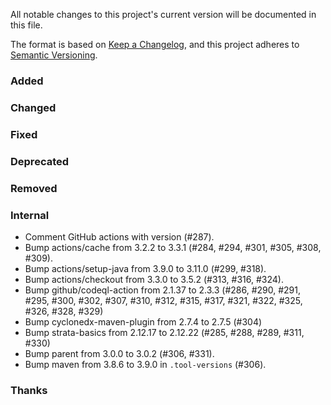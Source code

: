 All notable changes to this project's current version will be documented in this file.

The format is based on [Keep a Changelog](https://keepachangelog.com/en/1.0.0/), and this project adheres
to [Semantic Versioning](https://semver.org/spec/v2.0.0.html).

### Added

### Changed

### Fixed

### Deprecated

### Removed

### Internal

- Comment GitHub actions with version (#287).
- Bump actions/cache from 3.2.2 to 3.3.1 (#284, #294, #301, #305, #308, #309).
- Bump actions/setup-java from 3.9.0 to 3.11.0 (#299, #318).
- Bump actions/checkout from 3.3.0 to 3.5.2 (#313, #316, #324).
- Bump github/codeql-action from 2.1.37 to 2.3.3 (#286, #290, #291, #295, #300, #302, #307, #310,
  #312, #315, #317, #321, #322, #325, #326, #328, #329)
- Bump cyclonedx-maven-plugin from 2.7.4 to 2.7.5 (#304)
- Bump strata-basics from 2.12.17 to 2.12.22 (#285, #288, #289, #311, #330)
- Bump parent from 3.0.0 to 3.0.2 (#306, #331).
- Bump maven from 3.8.6 to 3.9.0 in `.tool-versions` (#306).

### Thanks
